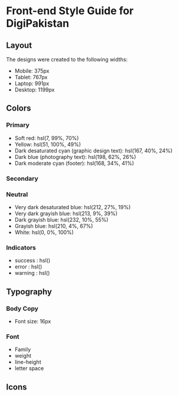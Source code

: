 # Front-end Style Guide for DigiPakistan

## Layout

The designs were created to the following widths:

- Mobile: 375px
- Tablet: 767px
- Laptop: 991px
- Desktop: 1199px

## Colors

### Primary

- Soft red: hsl(7, 99%, 70%)
- Yellow: hsl(51, 100%, 49%)
- Dark desaturated cyan (graphic design text): hsl(167, 40%, 24%)
- Dark blue (photography text): hsl(198, 62%, 26%)
- Dark moderate cyan (footer): hsl(168, 34%, 41%)

### Secondary

### Neutral

- Very dark desaturated blue: hsl(212, 27%, 19%)
- Very dark grayish blue: hsl(213, 9%, 39%)
- Dark grayish blue: hsl(232, 10%, 55%)
- Grayish blue: hsl(210, 4%, 67%)
- White: hsl(0, 0%, 100%)

### Indicators
- success : hsl()
- error   : hsl()
- warning : hsl()


## Typography

### Body Copy

- Font size: 16px

### Font

- Family
- weight
- line-height
- letter space


## Icons

